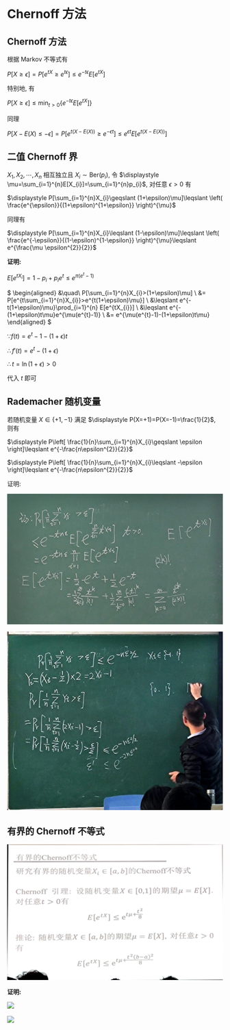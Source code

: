 # Chernoff 方法

## Chernoff 方法

根据 Markov 不等式有

$\displaystyle P[X\geqslant \epsilon]=P[e^{tX}\geqslant e^{t\epsilon}]\leqslant e^{-t\epsilon}E[e^{tX}]$

特别地, 有

$\displaystyle P[X\geqslant \epsilon]\leqslant \min_{t>0}\{e^{-t\epsilon}E[e^{tX}]\}$

同理

$\displaystyle P[X-E(X)\leqslant -\epsilon]=P[e^{t(X-E(X))}\geqslant e^{-\epsilon t}]\leqslant e^{\epsilon t}E[e^{t(X-E(X))}]$


## 二值 Chernoff 界

$\displaystyle X_1,X_2,\cdots,X_{n}$ 相互独立且 $X_{i}\sim \mathrm{Ber}(p_{i})$, 令 $\displaystyle \mu=\sum_{i=1}^{n}E[X_{i}]=\sum_{i=1}^{n}p_{i}$, 对任意 $\epsilon>0$ 有

$\displaystyle P[\sum_{i=1}^{n}X_{i}\geqslant (1+\epsilon)\mu]\leqslant \left( \frac{e^{\epsilon}}{(1+\epsilon)^{1+\epsilon}} \right)^{\mu}$

同理有

$\displaystyle P[\sum_{i=1}^{n}X_{i}\leqslant (1-\epsilon)\mu]\leqslant \left( \frac{e^{-\epsilon}}{(1-\epsilon)^{1-\epsilon}} \right)^{\mu}\leqslant e^{\frac{\mu \epsilon^{2}}{2}}$

**证明:**

$\displaystyle E[e^{tX_{i}}]=1-p_{i}+p_{i}e^{t}\leqslant e^{\pi(e^{t}-1)}$

$
\begin{aligned}
&\quad\ P[\sum_{i=1}^{n}X_{i}>(1+\epsilon)\mu] \\
&= P[e^{t\sum_{i=1}^{n}X_{i}}>e^{t(1+\epsilon)\mu}] \\
&\leqslant e^{-t(1+\epsilon)\mu}\prod_{i=1}^{n} E[e^{tX_{i}}] \\
&\leqslant e^{-(1+\epsilon)t\mu}e^{\mu(e^{t}-1)} \\
&= e^{\mu(e^{t}-1)-(1+\epsilon)t\mu}
\end{aligned}
$

$\because \displaystyle f(t)=e^{t}-1-(1+\epsilon)t$

$\therefore \displaystyle f'(t)=e^{t}-(1+\epsilon)$

$\therefore \displaystyle t=\ln(1+\epsilon)>0$

代入 $t$ 即可


## Rademacher 随机变量

若随机变量 $X \in \{+1,-1\}$ 满足 $\displaystyle P(X=+1)=P(X=-1)=\frac{1}{2}$, 则有

$\displaystyle P\left[ \frac{1}{n}\sum_{i=1}^{n}X_{i}\geqslant \epsilon \right]\leqslant e^{-\frac{n\epsilon^{2}}{2}}$

$\displaystyle P\left[ \frac{1}{n}\sum_{i=1}^{n}X_{i}\leqslant -\epsilon \right]\leqslant e^{-\frac{n\epsilon^{2}}{2}}$

证明:

![](images/2021-11-19-11-18-11.png)

![](images/2021-11-19-11-18-46.png)


## 有界的 Chernoff 不等式

![](images/2021-11-19-11-25-27.png)

**证明:**

![](images/2021-11-19-11-36-34.png)

![](images/2021-11-19-11-45-44.png)

